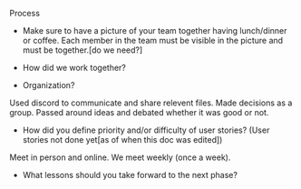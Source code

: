 Process

- Make sure to have a picture of your team together having lunch/dinner or coffee.  Each member in
the team must be visible in the picture and must be together.[do we need?]

- How did we work together?
- Organization?

Used discord to communicate and share relevent files.
Made decisions as a group. Passed around ideas and debated whether it was good or not.

- How did you define priority and/or difficulty of user stories? (User stories not done yet[as of when this doc was edited])

Meet in person and online.
We meet weekly (once a week).

- What lessons should you take forward to the next phase?
